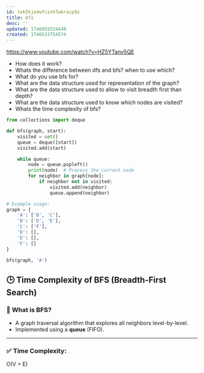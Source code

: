 ```yaml
---
id: tek5kje4wfcinh7wbracp9z
title: bfs
desc: ''
updated: 1746959324449
created: 1746533754574
---
```

https://www.youtube.com/watch?v=HZ5YTanv5QE

- How does it work?
- Whats the difference between dfs and bfs? when to use which?
- What do you use bfs for?
- What are the data structure used for representation of the graph?
- What are the data structure used to allow to visit breadth first than depth?
- What are the data structure used to know which nodes are visited?
- Whats the time complexity of bfs?

```python
from collections import deque

def bfs(graph, start):
    visited = set()
    queue = deque([start])
    visited.add(start)

    while queue:
        node = queue.popleft()
        print(node)  # Process the current node
        for neighbor in graph[node]:
            if neighbor not in visited:
                visited.add(neighbor)
                queue.append(neighbor)

# Example usage:
graph = {
    'A': ['B', 'C'],
    'B': ['D', 'E'],
    'C': ['F'],
    'D': [],
    'E': [],
    'F': []
}

bfs(graph, 'A')
```

## 🕒 Time Complexity of BFS (Breadth-First Search)

### 🧠 What is BFS?
- A graph traversal algorithm that explores all neighbors level-by-level.
- Implemented using a **queue** (FIFO).

---

### ✅ Time Complexity:
O(V + E)